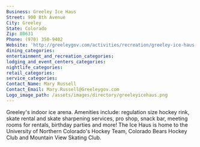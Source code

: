 ```yaml
---
Business: Greeley Ice Haus
Street: 900 8th Avenue
City: Greeley
State: Colorado
Zip: 80631
Phone: (970) 350-9402
Website: 'http://greeleygov.com/activities/recreation/greeley-ice-haus'
dining_categories:
entertainment_and_recreation_categories:
lodging_and_event_centers_categories:
nightlife_categories:
retail_categories:
service_categories:
Contact_Name: Mary Russell
Contact_Email: Mary.Russell@Greeleygov.com
Logo_image_path: /assets/images/directory/greeleyicehaus.png
---
```



Greeley's indoor ice arena. Amenities include: regulation size hockey rink, skate rental and skate sharpening services, pro shop, snack bar, meeting rooms for rentals, birthday parties and more! The Ice Haus is home to the University of Northern Colorado's Hockey Team, Colorado Bears Hockey Club and Mountain View Skating Club.